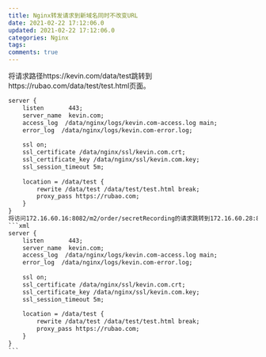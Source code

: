 ```yaml
---
title: Nginx转发请求到新域名同时不改变URL
date: 2021-02-22 17:12:06.0
updated: 2021-02-22 17:12:06.0
categories: Nginx
tags: 
comments: true 
---
```


将请求路径https://kevin.com/data/test跳转到https://rubao.com/data/test/test.html页面。
```xml
server {
    listen       443;
    server_name  kevin.com;
    access_log  /data/nginx/logs/kevin.com-access.log main;
    error_log  /data/nginx/logs/kevin.com-error.log;
  
    ssl on;
    ssl_certificate /data/nginx/ssl/kevin.com.crt;
    ssl_certificate_key /data/nginx/ssl/kevin.com.key;
    ssl_session_timeout 5m;
  
    location = /data/test {
        rewrite /data/test /data/test/test.html break;
        proxy_pass https://rubao.com;
    }
}
将访问172.16.60.16:8082/m2/order/secretRecording的请求跳转到172.16.60.28:8089/order/secretRecording
```xml
server {
    listen       443;
    server_name  kevin.com;
    access_log  /data/nginx/logs/kevin.com-access.log main;
    error_log  /data/nginx/logs/kevin.com-error.log;
  
    ssl on;
    ssl_certificate /data/nginx/ssl/kevin.com.crt;
    ssl_certificate_key /data/nginx/ssl/kevin.com.key;
    ssl_session_timeout 5m;
  
    location = /data/test {
        rewrite /data/test /data/test/test.html break;
        proxy_pass https://rubao.com;
    }
}　
```　